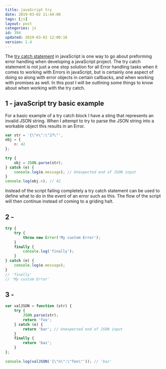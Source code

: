 ```yaml
---
title: javaScript try
date: 2019-03-02 11:44:00
tags: [js]
layout: post
categories: js
id: 394
updated: 2019-03-02 12:00:18
version: 1.4
---
```


The [try catch statement](https://developer.mozilla.org/en-US/docs/Web/JavaScript/Reference/Statements/try...catch) in javaScript is one way to go about preforming error handling when developing a javaScript project. The try catch statement is not just a one stop solution for all Error handling tasks when it comes to working with Errors in javaScript, but is certainly one aspect of doing so along with error objects in certain callbacks, and when working with promises as well. In this post I will be outlining some things to know about when working with the try catch.

<!-- more -->

## 1 - javaScript try basic example

For a basic example of a try catch block I have a sting that represents an invalid JSON string. When I attempt to try to parse the JSON string into a workable object this results in an Error.

```js
var str = '{\"n\":\"27\"',
obj = {
    n: 42
};
 
try {
    obj = JSON.parse(str);
} catch (e) {
    console.log(e.message); // Unexpected end of JSON input
}
console.log(obj.n); // 42
```

Instead of the script failing completely a try catch statement can be used to define what to do in the event of an error such as this. The flow of the script will then continue instead of coming to a griding halt.

## 2 - 

```js
try {
    try {
        throw new Error('My custom Error');
    }
    finally {
        console.log('finally');
    }
} catch (e) {
    console.log(e.message);
}
// 'finally'
// 'My custom Error'
```

## 3 - 

```js
var valJSON = function (str) {
    try {
        JSON.parse(str);
        return 'foo';
    } catch (e) {
        return 'bar'; // Unexpected end of JSON input
    }
    finally {
        return 'baz';
    }
};
 
console.log(valJSON('{\"n\":\"foo\"')); // 'baz'
```